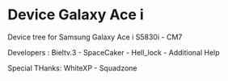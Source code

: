 Device Galaxy Ace i
===============

Device tree for Samsung Galaxy Ace i S5830i - CM7


Developers : Bieltv.3 - SpaceCaker - Hell_lock - Additional Help 

Special THanks: WhiteXP - Squadzone

